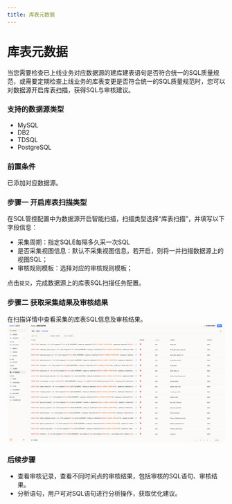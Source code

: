 ```yaml
---
title: 库表元数据
---
```


# 库表元数据

当您需要检查已上线业务对应数据源的建库建表语句是否符合统一的SQL质量规范，或需要定期检查上线业务的库表变更是否符合统一的SQL质量规范时，您可以对数据源开启库表扫描，获得SQL与审核建议。

### 支持的数据源类型
* MySQL
* DB2
* TDSQL
* PostgreSQL


### 前置条件
已添加对应数据源。


### 步骤一 开启库表扫描类型

在SQL管控配置中为数据源开启智能扫描，扫描类型选择“库表扫描”，并填写以下字段信息：

* 采集周期：指定SQLE每隔多久采一次SQL
* 是否采集视图信息：默认不采集视图信息，若开启，则将一并扫描数据源上的视图SQL；
* 审核规则模板：选择对应的审核规则模板；

点击`提交`，完成数据源上的库表SQL扫描任务配置。


### 步骤二 获取采集结果及审核结果
在扫描详情中查看采集的库表SQL信息及审核结果。
![list](img/metadata-list.png)

### 后续步骤
* 查看审核记录，查看不同时间点的审核结果，包括审核的SQL语句、审核结果。
* 分析语句，用户可对SQL语句进行分析操作，获取优化建议。
